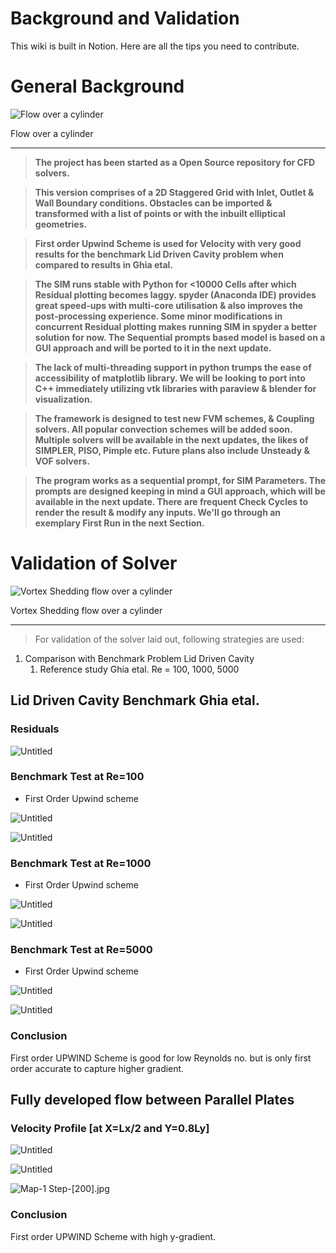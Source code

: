 # Background and Validation

This wiki is built in Notion. Here are all the tips you need to contribute.

# General Background

![Flow over a cylinder](Background%20and%20Validation%20f32133db32f840a79e790d1a1db970b7/Map-1_Step-.jpg)

Flow over a cylinder

---

> **The project has been started as a Open Source repository for CFD solvers.**
> 

> **This version comprises of a 2D Staggered Grid with Inlet, Outlet & Wall Boundary conditions. Obstacles can be imported & transformed with a list of points or with the inbuilt elliptical geometries.**
> 

> **First order Upwind Scheme is used for Velocity with very good results for the benchmark Lid Driven Cavity problem when compared to results in Ghia etal.**
> 

> **The SIM runs stable with Python for <10000 Cells after which Residual plotting becomes laggy. spyder (Anaconda IDE) provides great speed-ups with multi-core utilisation & also improves the post-processing experience. Some minor modifications in concurrent Residual plotting makes running SIM in spyder a better solution for now. The Sequential prompts based model is based on a GUI approach and will be ported to it in the next update.**
> 

> **The lack of multi-threading support in python trumps the ease of accessibility of matplotlib library. We will be looking to port into C++ immediately utilizing vtk libraries with paraview & blender for visualization.**
> 

> **The framework is designed to test new FVM schemes, & Coupling solvers. All popular convection schemes will be added soon. Multiple solvers will be available in the next updates, the likes of SIMPLER, PISO, Pimple etc. Future plans also include Unsteady & VOF solvers.**
> 

> **The program works as a sequential prompt, for SIM Parameters. The prompts are designed keeping in mind a GUI approach, which will be available in the next update. There are frequent Check Cycles to render the result & modify any inputs. We'll go through an exemplary First Run in the next Section.**
> 

# Validation of Solver

![Vortex Shedding flow over a cylinder](Background%20and%20Validation%20f32133db32f840a79e790d1a1db970b7/ezgif.com-gif-maker(3).gif)

Vortex Shedding flow over a cylinder

---

> For validation of the solver laid out, following strategies are used:
> 
1. Comparison with Benchmark Problem Lid Driven Cavity 
    1. Reference study Ghia etal. Re = 100, 1000, 5000

## Lid Driven Cavity Benchmark Ghia etal.

### **Residuals**

![Untitled](Background%20and%20Validation%20f32133db32f840a79e790d1a1db970b7/Untitled.png)

### **Benchmark Test at Re=100**

- First Order Upwind scheme

![Untitled](Background%20and%20Validation%20f32133db32f840a79e790d1a1db970b7/Untitled%201.png)

![Untitled](Background%20and%20Validation%20f32133db32f840a79e790d1a1db970b7/Untitled%202.png)

### **Benchmark Test at Re=1000**

- First Order Upwind scheme

![Untitled](Background%20and%20Validation%20f32133db32f840a79e790d1a1db970b7/Untitled%203.png)

![Untitled](Background%20and%20Validation%20f32133db32f840a79e790d1a1db970b7/Untitled%204.png)

### **Benchmark Test at Re=5000**

- First Order Upwind scheme

![Untitled](Background%20and%20Validation%20f32133db32f840a79e790d1a1db970b7/Untitled%205.png)

![Untitled](Background%20and%20Validation%20f32133db32f840a79e790d1a1db970b7/Untitled%206.png)

### Conclusion

First order UPWIND Scheme is good for low Reynolds no. but is only first order accurate to capture higher gradient. 

## Fully developed flow between Parallel Plates

### Velocity Profile [at X=Lx/2 and Y=0.8Ly]

![Untitled](Background%20and%20Validation%20f32133db32f840a79e790d1a1db970b7/Untitled%207.png)

![Untitled](Background%20and%20Validation%20f32133db32f840a79e790d1a1db970b7/Untitled%208.png)

![Map-1 Step-[200].jpg](Background%20and%20Validation%20f32133db32f840a79e790d1a1db970b7/Map-1_Step-200.jpg)

### Conclusion

First order UPWIND Scheme with high y-gradient.